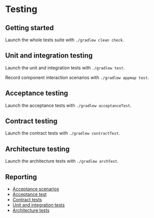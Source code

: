 # Testing

## Getting started
Launch the whole tests suite with `./gradlew clean check`.

## Unit and integration testing
Launch the unit and integration tests with `./gradlew test`.

Record component interaction scenarios with `./gradlew appmap test`.

## Acceptance testing
Launch the acceptance tests with `./gradlew acceptanceTest`.

## Contract testing
Launch the contract tests with `./gradlew contractTest`.

## Architecture testing
Launch the architecture tests with `./gradlew archTest`.

## Reporting
- [Acceptance scenarios](../reports/tests/cucumber)
- [Acceptance test](../reports/tests/acceptanceTest)
- [Contract tests](../reports/tests/contractTest)
- [Unit and integration tests](../reports/tests/test)
- [Architecture tests](../reports/tests/archTest)
